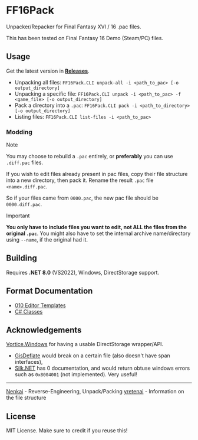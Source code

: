 # FF16Pack

Unpacker/Repacker for Final Fantasy XVI / 16 .pac files.

This has been tested on Final Fantasy 16 Demo (Steam/PC) files.

## Usage

Get the latest version in [**Releases**](https://github.com/Nenkai/FF16Pack/releases).
* Unpacking all files: `FF16Pack.CLI unpack-all -i <path_to_pac> [-o output_directory]`
* Unpacking a specific file: `FF16Pack.CLI unpack -i <path_to_pac> -f <game_file> [-o output_directory]`
* Pack a directory into a `.pac`: `FF16Pack.CLI pack -i <path_to_directory> [-o output_directory]`
* Listing files: `FF16Pack.CLI list-files -i <path_to_pac>`

### Modding

> [!NOTE]  
> You may choose to rebuild a `.pac` entirely, or **preferably** you can use `.diff.pac` files.
> 
> If you wish to edit files already present in pac files, copy their file structure into a new directory, then pack it. Rename the result `.pac` file `<name>.diff.pac`.
> 
> So if your files came from `0000.pac`, the new pac file should be `0000.diff.pac`. 

> [!IMPORTANT]
> **You only have to include files you want to edit, not ALL the files from the original `.pac`**.
> You might also have to set the internal archive name/directory using `--name`, if the original had it.

## Building

Requires **.NET 8.0** (VS2022), Windows, DirectStorage support.

## Format Documentation

* [010 Editor Templates](https://github.com/Nenkai/010GameTemplates/tree/main/Square%20Enix/Final%20Fantasy%2016)
* [C# Classes](https://github.com/Nenkai/FF16Pack/tree/master/FF16PackLib)

## Acknowledgements

[Vortice.Windows](https://github.com/amerkoleci/Vortice.Windows) for having a usable DirectStorage wrapper/API.
* [GisDeflate](https://github.com/sk-zk/GisDeflate) would break on a certain file (also doesn't have span interfaces),
* [Silk.NET](https://github.com/dotnet/Silk.NET) has 0 documentation, and would return obtuse windows errors such as `0x8004001` (not implemented). Very useful!

---
[Nenkai](https://github.com/Nenkai) - Reverse-Engineering, Unpack/Packing
[yretenai](https://github.com/yretenai) - Information on the file structure

## License

MIT License. Make sure to credit if you reuse this!

